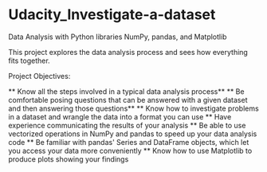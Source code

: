 # Udacity_Investigate-a-dataset

Data Analysis with Python libraries NumPy, pandas, and Matplotlib

This project explores the data analysis process and sees how everything fits together.

Project Objectives:

** Know all the steps involved in a typical data analysis process**
** Be comfortable posing questions that can be answered with a given dataset and then answering those questions**
** Know how to investigate problems in a dataset and wrangle the data into a format you can use
** Have experience communicating the results of your analysis
** Be able to use vectorized operations in NumPy and pandas to speed up your data analysis code
** Be familiar with pandas' Series and DataFrame objects, which let you access your data more conveniently
** Know how to use Matplotlib to produce plots showing your findings

